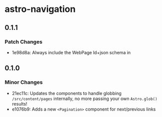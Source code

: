 # astro-navigation

## 0.1.1

### Patch Changes

- 1e98d8a: Always include the WebPage ld+json schema in <Navigation />

## 0.1.0

### Minor Changes

- 21ec11c: Updates the components to handle globbing `/src/content/pages` internally, no more passing your own `Astro.glob()` results!
- e1076b9: Adds a new `<Pagination>` component for next/previous links
